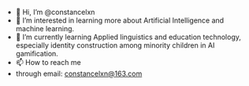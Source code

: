 - 👋 Hi, I’m @constancelxn
- 👀 I’m interested in learning more about Artificial Intelligence and machine learning.
- 🌱 I’m currently learning Applied linguistics and education technology, especially identity construction among minority children in AI gamification.
- 📫 How to reach me 
- through email: constancelxn@163.com

<!---
constancelxn/constancelxn is a ✨ special ✨ repository because its `README.md` (this file) appears on your GitHub profile.
You can click the Preview link to take a look at your changes.
--->
